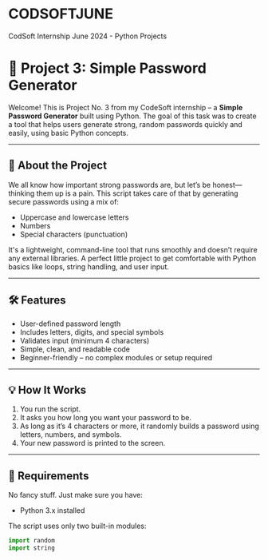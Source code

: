 # CODSOFTJUNE
CodSoft Internship June 2024 - Python Projects
# 🔐 Project 3: Simple Password Generator

Welcome! This is Project No. 3 from my CodeSoft internship – a **Simple Password Generator** built using Python. The goal of this task was to create a tool that helps users generate strong, random passwords quickly and easily, using basic Python concepts.

---

## 📌 About the Project

We all know how important strong passwords are, but let’s be honest—thinking them up is a pain. This script takes care of that by generating secure passwords using a mix of:
- Uppercase and lowercase letters
- Numbers
- Special characters (punctuation)

It's a lightweight, command-line tool that runs smoothly and doesn’t require any external libraries. A perfect little project to get comfortable with Python basics like loops, string handling, and user input.

---

## 🛠 Features

- User-defined password length
- Includes letters, digits, and special symbols
- Validates input (minimum 4 characters)
- Simple, clean, and readable code
- Beginner-friendly – no complex modules or setup required

---

## 💡 How It Works

1. You run the script.
2. It asks you how long you want your password to be.
3. As long as it’s 4 characters or more, it randomly builds a password using letters, numbers, and symbols.
4. Your new password is printed to the screen.

---

## 🔧 Requirements

No fancy stuff. Just make sure you have:

- Python 3.x installed

The script uses only two built-in modules:
```python
import random
import string

